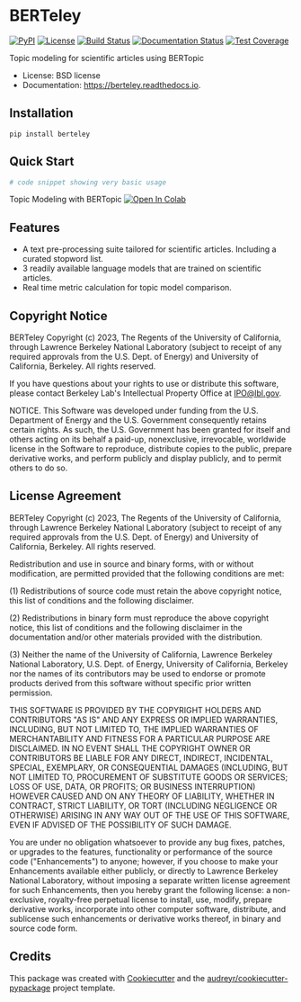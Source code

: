 # BERTeley


[![PyPI](https://badgen.net/pypi/v/berteley)](https://pypi.org/project/berteley/)
[![License](https://badgen.net/pypi/license/berteley)](https://github.com/lbl-camera/berteley)
[![Build Status](https://github.com/lbl-camera/berteley/actions/workflows/berteley-CI.yml/badge.svg)](https://github.com/lbl-camera/berteley/actions/workflows/berteley-CI.yml)
[![Documentation Status](https://readthedocs.org/projects/berteley/badge/?version=latest)](https://berteley.readthedocs.io/en/latest/?badge=latest)
[![Test Coverage](https://codecov.io/gh/lbl-camera/berteley/branch/main/graph/badge.svg?token=TTuxfR7buK)](https://codecov.io/gh/lbl-camera/berteley)

Topic modeling for scientific articles using BERTopic

* License: BSD license
* Documentation: https://berteley.readthedocs.io.
## Installation
```commandline
pip install berteley
```

## Quick Start

```python
# code snippet showing very basic usage
```

Topic Modeling with BERTopic  [![Open In Colab](https://colab.research.google.com/assets/colab-badge.svg)](https://colab.research.google.com/drive/1FieRA9fLdkQEGDIMYl0I3MCjSUKVF8C-?usp=sharing)

## Features

* A text pre-processing suite tailored for scientific articles. Including a curated stopword list.
* 3 readily available language models that are trained on scientific articles.
* Real time metric calculation for topic model comparison.

## Copyright Notice 

BERTeley Copyright (c) 2023, The Regents of the University of California,
through Lawrence Berkeley National Laboratory (subject to receipt of
any required approvals from the U.S. Dept. of Energy) and University
of California, Berkeley. All rights reserved.

If you have questions about your rights to use or distribute this software,
please contact Berkeley Lab's Intellectual Property Office at
IPO@lbl.gov.

NOTICE.  This Software was developed under funding from the U.S. Department
of Energy and the U.S. Government consequently retains certain rights.  As
such, the U.S. Government has been granted for itself and others acting on
its behalf a paid-up, nonexclusive, irrevocable, worldwide license in the
Software to reproduce, distribute copies to the public, prepare derivative 
works, and perform publicly and display publicly, and to permit others to do so.


## License Agreement

BERTeley Copyright (c) 2023, The Regents of the University of California,
through Lawrence Berkeley National Laboratory (subject to receipt of
any required approvals from the U.S. Dept. of Energy) and University
of California, Berkeley. All rights reserved.

Redistribution and use in source and binary forms, with or without
modification, are permitted provided that the following conditions are met:

(1) Redistributions of source code must retain the above copyright notice,
this list of conditions and the following disclaimer.

(2) Redistributions in binary form must reproduce the above copyright
notice, this list of conditions and the following disclaimer in the
documentation and/or other materials provided with the distribution.

(3) Neither the name of the University of California, Lawrence Berkeley
National Laboratory, U.S. Dept. of Energy, University of California,
Berkeley nor the names of its contributors may be used to endorse
or promote products derived from this software without specific prior
written permission.

THIS SOFTWARE IS PROVIDED BY THE COPYRIGHT HOLDERS AND CONTRIBUTORS "AS IS"
AND ANY EXPRESS OR IMPLIED WARRANTIES, INCLUDING, BUT NOT LIMITED TO, THE
IMPLIED WARRANTIES OF MERCHANTABILITY AND FITNESS FOR A PARTICULAR PURPOSE
ARE DISCLAIMED. IN NO EVENT SHALL THE COPYRIGHT OWNER OR CONTRIBUTORS BE
LIABLE FOR ANY DIRECT, INDIRECT, INCIDENTAL, SPECIAL, EXEMPLARY, OR
CONSEQUENTIAL DAMAGES (INCLUDING, BUT NOT LIMITED TO, PROCUREMENT OF
SUBSTITUTE GOODS OR SERVICES; LOSS OF USE, DATA, OR PROFITS; OR BUSINESS
INTERRUPTION) HOWEVER CAUSED AND ON ANY THEORY OF LIABILITY, WHETHER IN
CONTRACT, STRICT LIABILITY, OR TORT (INCLUDING NEGLIGENCE OR OTHERWISE)
ARISING IN ANY WAY OUT OF THE USE OF THIS SOFTWARE, EVEN IF ADVISED OF THE
POSSIBILITY OF SUCH DAMAGE.

You are under no obligation whatsoever to provide any bug fixes, patches,
or upgrades to the features, functionality or performance of the source
code ("Enhancements") to anyone; however, if you choose to make your
Enhancements available either publicly, or directly to Lawrence Berkeley
National Laboratory, without imposing a separate written license agreement
for such Enhancements, then you hereby grant the following license: a
non-exclusive, royalty-free perpetual license to install, use, modify,
prepare derivative works, incorporate into other computer software,
distribute, and sublicense such enhancements or derivative works
thereof, in binary and source code form.

## Credits

This package was created with [Cookiecutter](https://github.com/audreyr/cookiecutter)
and the [audreyr/cookiecutter-pypackage](https://github.com/audreyr/cookiecutter-pypackage)
project template.
